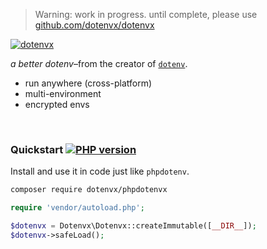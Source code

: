 >
> Warning: work in progress. until complete, please use [github.com/dotenvx/dotenvx](https://github.com/dotenvx/dotenvx)
>

[![dotenvx](https://dotenvx.com/better-banner.png)](https://dotenvx.com)

*a better dotenv*–from the creator of [`dotenv`](https://github.com/motdotla/dotenv).

* run anywhere (cross-platform)
* multi-environment
* encrypted envs

&nbsp;


### Quickstart [![PHP version](https://badge.fury.io/ph/dotenvx%2Fphpdotenvx.svg)](https://badge.fury.io/ph/dotenvx%2Fphpdotenvx)

Install and use it in code just like `phpdotenv`.

```sh
composer require dotenvx/phpdotenvx
```
```php
require 'vendor/autoload.php';

$dotenvx = Dotenvx\Dotenvx::createImmutable([__DIR__]);
$dotenvx->safeLoad();
```

&nbsp;


